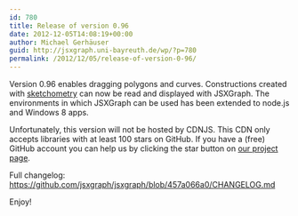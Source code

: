 ```yaml
---
id: 780
title: Release of version 0.96
date: 2012-12-05T14:08:19+00:00
author: Michael Gerhäuser
guid: http://jsxgraph.uni-bayreuth.de/wp/?p=780
permalink: /2012/12/05/release-of-version-0-96/
---
```

Version 0.96 enables dragging polygons and curves. Constructions created with [sketchometry](http://www.sketchometry.com "sketchometry") can now be read and displayed with JSXGraph. The environments in which JSXGraph can be used has been extended to node.js and Windows 8 apps.

Unfortunately, this version will not be hosted by CDNJS. This CDN only accepts libraries with at least 100 stars on GitHub. If you have a (free) GitHub account you can help us by clicking the star button on [our project page](https://www.github.com/jsxgraph/jsxgraph "JSXGraph GitHub repository").

Full changelog: <a href="https://github.com/jsxgraph/jsxgraph/blob/457a066a0/CHANGELOG.md" target="_blank">https://github.com/jsxgraph/jsxgraph/blob/457a066a0/CHANGELOG.md</a>

Enjoy!